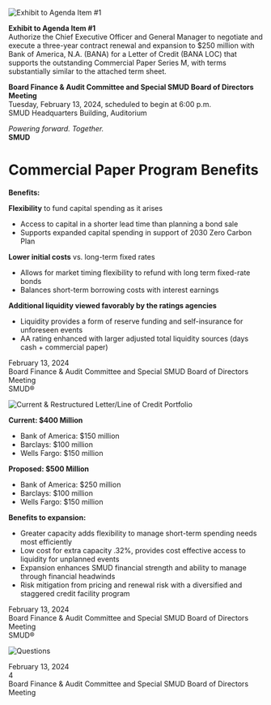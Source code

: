<!-- Page 1 -->
![Exhibit to Agenda Item #1](https://via.placeholder.com/1365x768.png?text=Exhibit+to+Agenda+Item+%231)

**Exhibit to Agenda Item #1**  
Authorize the Chief Executive Officer and General Manager to negotiate and execute a three-year contract renewal and expansion to $250 million with Bank of America, N.A. (BANA) for a Letter of Credit (BANA LOC) that supports the outstanding Commercial Paper Series M, with terms substantially similar to the attached term sheet.

**Board Finance & Audit Committee and Special SMUD Board of Directors Meeting**  
Tuesday, February 13, 2024, scheduled to begin at 6:00 p.m.  
SMUD Headquarters Building, Auditorium  

*Powering forward. Together.*  
**SMUD**
<!-- Page 2 -->
# Commercial Paper Program Benefits

**Benefits:**

**Flexibility** to fund capital spending as it arises
- Access to capital in a shorter lead time than planning a bond sale
- Supports expanded capital spending in support of 2030 Zero Carbon Plan

**Lower initial costs** vs. long-term fixed rates
- Allows for market timing flexibility to refund with long term fixed-rate bonds
- Balances short-term borrowing costs with interest earnings

**Additional liquidity viewed favorably by the ratings agencies**
- Liquidity provides a form of reserve funding and self-insurance for unforeseen events
- AA rating enhanced with larger adjusted total liquidity sources (days cash + commercial paper)

February 13, 2024  
Board Finance & Audit Committee and Special SMUD Board of Directors Meeting  
SMUD®
<!-- Page 3 -->
![Current & Restructured Letter/Line of Credit Portfolio](https://via.placeholder.com/1365x768.png?text=Current+%26+Restructured+Letter%2FLine+of+Credit+Portfolio)

**Current: $400 Million**
- Bank of America: $150 million
- Barclays: $100 million
- Wells Fargo: $150 million

**Proposed: $500 Million**
- Bank of America: $250 million
- Barclays: $100 million
- Wells Fargo: $150 million

**Benefits to expansion:**
- Greater capacity adds flexibility to manage short-term spending needs most efficiently
- Low cost for extra capacity .32%, provides cost effective access to liquidity for unplanned events
- Expansion enhances SMUD financial strength and ability to manage through financial headwinds
- Risk mitigation from pricing and renewal risk with a diversified and staggered credit facility program

February 13, 2024  
Board Finance & Audit Committee and Special SMUD Board of Directors Meeting  
SMUD®
<!-- Page 4 -->
![Questions](https://via.placeholder.com/768x1365.png?text=Questions)

February 13, 2024  
4  
Board Finance & Audit Committee and Special SMUD Board of Directors Meeting
